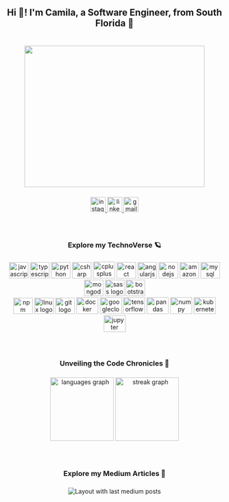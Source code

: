 <h2 align="center">Hi 👋! I'm Camila, a Software Engineer, from South Florida 🌴</h2>

###
<br />
<div align="center">
  <img height="330" width="420"src="https://res.cloudinary.com/practicaldev/image/fetch/s--2bZIjPGC--/c_limit%2Cf_auto%2Cfl_progressive%2Cq_66%2Cw_880/https://dev-to-uploads.s3.amazonaws.com/i/d4tvukbt5mra37cvwklk.gif"  />
</div>

###

<div align="center">
  <a href="https://www.instagram.com/foreigncoders/" target="_blank">
    <img src="https://img.shields.io/static/v1?message=Instagram&logo=instagram&label=&color=E4405F&logoColor=white&labelColor=&style=for-the-badge" height="35" alt="instagram logo"  />
  </a>
  <a href="https://www.linkedin.com/in/camilasandovals/" target="_blank">
    <img src="https://img.shields.io/static/v1?message=LinkedIn&logo=linkedin&label=&color=0077B5&logoColor=white&labelColor=&style=for-the-badge" height="35" alt="linkedin logo"  />
  </a>
  <a href="mailto:csandoval.eng@gmail.com" target="_blank">
    <img src="https://img.shields.io/static/v1?message=Gmail&logo=gmail&label=&color=D14836&logoColor=white&labelColor=&style=for-the-badge" height="35" alt="gmail logo"  />
  </a>
</div>

###
<br />
<h3 align="center">Explore my TechnoVerse 🪐</h3>

###

<div align="center">
  <img src="https://cdn.jsdelivr.net/gh/devicons/devicon/icons/javascript/javascript-original.svg" height="38" width="45" alt="javascript logo"  />
  <img src="https://cdn.jsdelivr.net/gh/devicons/devicon/icons/typescript/typescript-plain.svg" height="38" width="45" alt="typescript logo"  />
  <img src="https://cdn.jsdelivr.net/gh/devicons/devicon/icons/python/python-original.svg" height="38" width="45" alt="python logo"  />
  <img src="https://cdn.jsdelivr.net/gh/devicons/devicon/icons/csharp/csharp-original.svg" height="38" width="45" alt="csharp logo"  />
    <img src="https://cdn.jsdelivr.net/gh/devicons/devicon/icons/cplusplus/cplusplus-original.svg" height="39" width="51" alt="cplusplus logo"  />
  <img src="https://cdn.jsdelivr.net/gh/devicons/devicon/icons/react/react-original.svg" height="38" width="45" alt="react logo"  />
  <img src="https://cdn.jsdelivr.net/gh/devicons/devicon/icons/angularjs/angularjs-plain.svg" height="38" width="45" alt="angularjs logo"  />
  <img src="https://cdn.jsdelivr.net/gh/devicons/devicon/icons/nodejs/nodejs-original.svg" height="38" width="45" alt="nodejs logo"  />
  <img src="https://cdn.jsdelivr.net/gh/devicons/devicon/icons/amazonwebservices/amazonwebservices-original.svg" height="38" width="45" alt="amazonwebservices logo"  />
  
  <img src="https://cdn.jsdelivr.net/gh/devicons/devicon/icons/mysql/mysql-original.svg" height="38" width="45" alt="mysql logo"  />
  <img src="https://cdn.jsdelivr.net/gh/devicons/devicon/icons/mongodb/mongodb-original.svg" height="38" width="45" alt="mongodb logo"  />
  <img src="https://cdn.jsdelivr.net/gh/devicons/devicon/icons/sass/sass-original.svg" height="38" width="45" alt="sass logo"  />
  <img src="https://cdn.jsdelivr.net/gh/devicons/devicon/icons/bootstrap/bootstrap-original.svg" height="38" width="45" alt="bootstrap logo"  />
  </div>
  
<div align="center">
  <img src="https://cdn.jsdelivr.net/gh/devicons/devicon/icons/npm/npm-original-wordmark.svg" height="38" width="45" alt="npm logo"  />
  <img src="https://cdn.jsdelivr.net/gh/devicons/devicon/icons/linux/linux-original.svg" height="38" width="45" alt="linux logo"  />
  <img src="https://cdn.jsdelivr.net/gh/devicons/devicon/icons/git/git-original.svg" height="38" width="45" alt="git logo"  />

  <img src="https://cdn.jsdelivr.net/gh/devicons/devicon/icons/docker/docker-original.svg" height="39" width="51" alt="docker logo"  />
  <img src="https://cdn.jsdelivr.net/gh/devicons/devicon/icons/googlecloud/googlecloud-original.svg" height="39" width="51" alt="googlecloud logo"  />
  <img src="https://cdn.jsdelivr.net/gh/devicons/devicon/icons/tensorflow/tensorflow-original.svg" height="39" width="51" alt="tensorflow logo"  />
  <img src="https://cdn.jsdelivr.net/gh/devicons/devicon/icons/pandas/pandas-original.svg" height="39" width="51" alt="pandas logo"  />
  <img src="https://cdn.jsdelivr.net/gh/devicons/devicon/icons/numpy/numpy-original.svg" height="39" width="51" alt="numpy logo"  />
  <img src="https://cdn.jsdelivr.net/gh/devicons/devicon/icons/kubernetes/kubernetes-plain.svg" height="39" width="51" alt="kubernetes logo"  />
  <img src="https://cdn.jsdelivr.net/gh/devicons/devicon/icons/jupyter/jupyter-original.svg" height="39" width="51" alt="jupyter logo"  />

</div>

###
<br />

<h3 align="center">Unveiling the Code Chronicles 🔮</h3>

###
<div align="center">
  <img src="https://github-readme-stats.vercel.app/api/top-langs?username=camilasandovals&locale=en&hide_title=false&layout=compact&card_width=320&langs_count=6&theme=ayu-mirage&hide_border=false" height="148" alt="languages graph"  />
  <img src="https://streak-stats.demolab.com?user=camilasandovals&locale=en&mode=daily&theme=ayu-mirage&hide_border=false&border_radius=5" height="148" alt="streak graph"  />
</div>

###
<br />
<h3 align="center"> Explore my Medium Articles 🚀 </h3>

###
<div align="center">
  <img src="https://github-read-medium-git-main.pahlevikun.vercel.app/latest?limit=4&username=camilasandovals&theme=ayu-mirage" alt="Layout with last medium posts"  />
</div>


###

